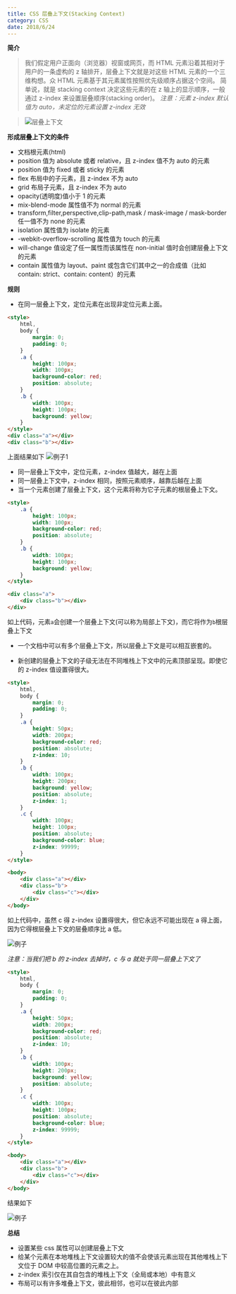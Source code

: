 ```yaml
---
title: CSS 层叠上下文(Stacking Context)
category: CSS
date: 2018/6/24
---
```


**简介**

> 我们假定用户正面向（浏览器）视窗或网页，而 HTML 元素沿着其相对于用户的一条虚构的 z 轴排开，层叠上下文就是对这些 HTML 元素的一个三维构想。众 HTML 元素基于其元素属性按照优先级顺序占据这个空间。
> 简单说，就是 stacking context 决定这些元素的在 z 轴上的显示顺序，一般通过 z-index 来设置层叠顺序(stacking order)。
> _注意：元素 z-index 默认值为 auto，未定位的元素设置 z-index 无效_

> ![层叠上下文](/images/css/css层叠上下文/1.png)

**形成层叠上下文的条件**

-   文档根元素(html)
-   position 值为 absolute 或者 relative，且 z-index 值不为 auto 的元素
-   position 值为 fixed 或者 sticky 的元素
-   flex 布局中的子元素，且 z-index 不为 auto
-   grid 布局子元素，且 z-index 不为 auto
-   opacity(透明度)值小于 1 的元素
-   mix-blend-mode 属性值不为 normal 的元素
-   transform,filter,perspective,clip-path,mask \/ mask-image \/ mask-border 任一值不为 none 的元素
-   isolation 属性值为 isolate 的元素
-   -webkit-overflow-scrolling 属性值为 touch 的元素
-   will-change 值设定了任一属性而该属性在 non-initial 值时会创建层叠上下文的元素
-   contain 属性值为 layout、paint 或包含它们其中之一的合成值（比如 contain: strict、contain: content）的元素

**规则**

-   在同一层叠上下文，定位元素在出现非定位元素上面。

```html
<style>
    html,
    body {
        margin: 0;
        padding: 0;
    }
    .a {
        height: 100px;
        width: 100px;
        background-color: red;
        position: absolute;
    }
    .b {
        width: 100px;
        height: 100px;
        background: yellow;
    }
</style>
<div class="a"></div>
<div class="b"></div>
```

上面结果如下
![例子1](/images/css/css层叠上下文/2.png)

-   同一层叠上下文中，定位元素，z-index 值越大，越在上面
-   同一层叠上下文中，z-index 相同，按照元素顺序，越靠后越在上面
-   当一个元素创建了层叠上下文，这个元素将称为它子元素的根层叠上下文。

```html
<style>
    .a {
        height: 100px;
        width: 100px;
        background-color: red;
        position: absolute;
    }
    .b {
        width: 100px;
        height: 100px;
        background: yellow;
    }
</style>

<div class="a">
    <div class="b"></div>
</div>
```

如上代码，元素`a`会创建一个层叠上下文(可以称为局部上下文)，而它将作为`b`根层叠上下文

-   一个文档中可以有多个层叠上下文，所以层叠上下文是可以相互嵌套的。

-   新创建的层叠上下文的子级无法在不同堆栈上下文中的元素顶部呈现。即使它的 z-index 值设置得很大。

```html
<style>
    html,
    body {
        margin: 0;
        padding: 0;
    }
    .a {
        height: 50px;
        width: 200px;
        background-color: red;
        position: absolute;
        z-index: 10;
    }
    .b {
        width: 100px;
        height: 200px;
        background: yellow;
        position: absolute;
        z-index: 1;
    }
    .c {
        width: 100px;
        height: 100px;
        position: absolute;
        background-color: blue;
        z-index: 99999;
    }
</style>

<body>
    <div class="a"></div>
    <div class="b">
        <div class="c"></div>
    </div>
</body>
```

如上代码中，虽然 c 得 z-index 设置得很大，但它永远不可能出现在 a 得上面，因为它得根层叠上下文的层叠顺序比 a 低。

![例子](/images/css/css层叠上下文/3.png)

_注意：当我们把 b 的 z-index 去掉时，c 与 a 就处于同一层叠上下文了_

```html
<style>
    html,
    body {
        margin: 0;
        padding: 0;
    }
    .a {
        height: 50px;
        width: 200px;
        background-color: red;
        position: absolute;
        z-index: 10;
    }
    .b {
        width: 100px;
        height: 200px;
        background: yellow;
        position: absolute;
    }
    .c {
        width: 100px;
        height: 100px;
        position: absolute;
        background-color: blue;
        z-index: 99999;
    }
</style>

<body>
    <div class="a"></div>
    <div class="b">
        <div class="c"></div>
    </div>
</body>
```

结果如下

![例子](/images/css/css层叠上下文/4.png)

**总结**

-   设置某些 css 属性可以创建层叠上下文
-   给某个元素在本地堆栈上下文设置较大的值不会使该元素出现在其他堆栈上下文位于 DOM 中较高位置的元素之上。
-   z-index 索引仅在其自包含的堆栈上下文（全局或本地）中有意义
-   布局可以有许多堆叠上下文，彼此相邻，也可以在彼此内部

